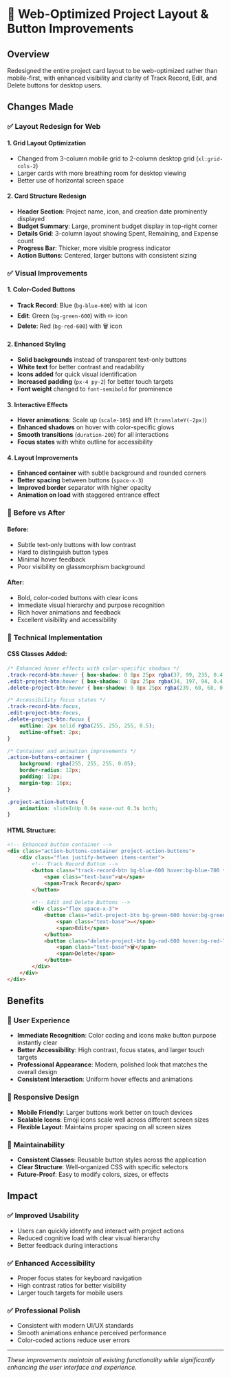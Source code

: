 # 🎨 Web-Optimized Project Layout & Button Improvements

## Overview
Redesigned the entire project card layout to be web-optimized rather than mobile-first, with enhanced visibility and clarity of Track Record, Edit, and Delete buttons for desktop users.

## Changes Made

### ✅ **Layout Redesign for Web**

#### **1. Grid Layout Optimization**
- Changed from 3-column mobile grid to 2-column desktop grid (`xl:grid-cols-2`)
- Larger cards with more breathing room for desktop viewing
- Better use of horizontal screen space

#### **2. Card Structure Redesign**
- **Header Section**: Project name, icon, and creation date prominently displayed
- **Budget Summary**: Large, prominent budget display in top-right corner
- **Details Grid**: 3-column layout showing Spent, Remaining, and Expense count
- **Progress Bar**: Thicker, more visible progress indicator
- **Action Buttons**: Centered, larger buttons with consistent sizing

### ✅ **Visual Improvements**

#### **1. Color-Coded Buttons**
- **Track Record**: Blue (`bg-blue-600`) with 📊 icon
- **Edit**: Green (`bg-green-600`) with ✏️ icon  
- **Delete**: Red (`bg-red-600`) with 🗑️ icon

#### **2. Enhanced Styling**
- **Solid backgrounds** instead of transparent text-only buttons
- **White text** for better contrast and readability
- **Icons added** for quick visual identification
- **Increased padding** (`px-4 py-2`) for better touch targets
- **Font weight** changed to `font-semibold` for prominence

#### **3. Interactive Effects**
- **Hover animations**: Scale up (`scale-105`) and lift (`translateY(-2px)`)
- **Enhanced shadows** on hover with color-specific glows
- **Smooth transitions** (`duration-200`) for all interactions
- **Focus states** with white outline for accessibility

#### **4. Layout Improvements**
- **Enhanced container** with subtle background and rounded corners
- **Better spacing** between buttons (`space-x-3`)
- **Improved border** separator with higher opacity
- **Animation on load** with staggered entrance effect

### 🎯 **Before vs After**

#### **Before:**
- Subtle text-only buttons with low contrast
- Hard to distinguish button types
- Minimal hover feedback
- Poor visibility on glassmorphism background

#### **After:**
- Bold, color-coded buttons with clear icons
- Immediate visual hierarchy and purpose recognition
- Rich hover animations and feedback
- Excellent visibility and accessibility

### 🔧 **Technical Implementation**

#### **CSS Classes Added:**
```css
/* Enhanced hover effects with color-specific shadows */
.track-record-btn:hover { box-shadow: 0 8px 25px rgba(37, 99, 235, 0.4); }
.edit-project-btn:hover { box-shadow: 0 8px 25px rgba(34, 197, 94, 0.4); }
.delete-project-btn:hover { box-shadow: 0 8px 25px rgba(239, 68, 68, 0.4); }

/* Accessibility focus states */
.track-record-btn:focus,
.edit-project-btn:focus,
.delete-project-btn:focus {
    outline: 2px solid rgba(255, 255, 255, 0.5);
    outline-offset: 2px;
}

/* Container and animation improvements */
.action-buttons-container {
    background: rgba(255, 255, 255, 0.05);
    border-radius: 12px;
    padding: 12px;
    margin-top: 16px;
}

.project-action-buttons {
    animation: slideInUp 0.6s ease-out 0.3s both;
}
```

#### **HTML Structure:**
```html
<!-- Enhanced button container -->
<div class="action-buttons-container project-action-buttons">
    <div class="flex justify-between items-center">
        <!-- Track Record Button -->
        <button class="track-record-btn bg-blue-600 hover:bg-blue-700 text-white px-4 py-2 rounded-lg text-sm font-semibold transition-all duration-200 flex items-center space-x-2 shadow-md hover:shadow-lg transform hover:scale-105">
            <span class="text-base">📊</span>
            <span>Track Record</span>
        </button>
        
        <!-- Edit and Delete Buttons -->
        <div class="flex space-x-3">
            <button class="edit-project-btn bg-green-600 hover:bg-green-700 text-white px-4 py-2 rounded-lg text-sm font-semibold transition-all duration-200 flex items-center space-x-2 shadow-md hover:shadow-lg transform hover:scale-105">
                <span class="text-base">✏️</span>
                <span>Edit</span>
            </button>
            <button class="delete-project-btn bg-red-600 hover:bg-red-700 text-white px-4 py-2 rounded-lg text-sm font-semibold transition-all duration-200 flex items-center space-x-2 shadow-md hover:shadow-lg transform hover:scale-105">
                <span class="text-base">🗑️</span>
                <span>Delete</span>
            </button>
        </div>
    </div>
</div>
```

## Benefits

### 🎯 **User Experience**
- **Immediate Recognition**: Color coding and icons make button purpose instantly clear
- **Better Accessibility**: High contrast, focus states, and larger touch targets
- **Professional Appearance**: Modern, polished look that matches the overall design
- **Consistent Interaction**: Uniform hover effects and animations

### 📱 **Responsive Design**
- **Mobile Friendly**: Larger buttons work better on touch devices
- **Scalable Icons**: Emoji icons scale well across different screen sizes
- **Flexible Layout**: Maintains proper spacing on all screen sizes

### 🔧 **Maintainability**
- **Consistent Classes**: Reusable button styles across the application
- **Clear Structure**: Well-organized CSS with specific selectors
- **Future-Proof**: Easy to modify colors, sizes, or effects

## Impact

### ✅ **Improved Usability**
- Users can quickly identify and interact with project actions
- Reduced cognitive load with clear visual hierarchy
- Better feedback during interactions

### ✅ **Enhanced Accessibility**
- Proper focus states for keyboard navigation
- High contrast ratios for better visibility
- Larger touch targets for mobile users

### ✅ **Professional Polish**
- Consistent with modern UI/UX standards
- Smooth animations enhance perceived performance
- Color-coded actions reduce user errors

---

*These improvements maintain all existing functionality while significantly enhancing the user interface and experience.*
